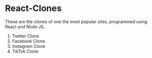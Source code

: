 # React-Clones
These are the clones of one the most popular sites, programmed using React and Node JS.

1. Twitter Clone
2. Facebook Clone
3. Instagram Clone
4. TikTok Clone
